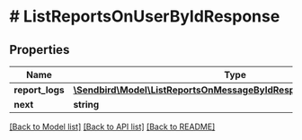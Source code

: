 # # ListReportsOnUserByIdResponse

## Properties

Name | Type | Description | Notes
------------ | ------------- | ------------- | -------------
**report_logs** | [**\Sendbird\Model\ListReportsOnMessageByIdResponseReportLogsInner[]**](ListReportsOnMessageByIdResponseReportLogsInner.md) |  | [optional]
**next** | **string** |  | [optional]

[[Back to Model list]](../../README.md#models) [[Back to API list]](../../README.md#endpoints) [[Back to README]](../../README.md)

